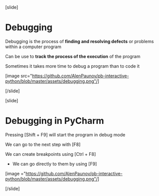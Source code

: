 [slide]
# Debugging
Debugging is the process of **finding and resolving defects** or problems within a computer program 

Can be use to **track the process of the execution** of the program

Sometimes it takes more time to debug a program than to code it

[image src="https://github.com/AlenPaunov/pb-interactive-python/blob/master/assets/debugging.png"/]

[/slide]

[slide]
# Debugging in PyCharm
Pressing \[Shift + F9\] will start the program in debug mode

We can go to the next step with \[F8\]

We can create breakpoints using \[Ctrl + F8\]
  * We can go directly to them by using \[F9\]

[image ="https://github.com/AlenPaunov/pb-interactive-python/blob/master/assets/debugging.png"/]

[/slide]